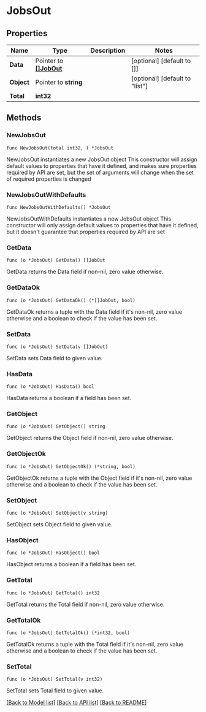 # JobsOut

## Properties

Name | Type | Description | Notes
------------ | ------------- | ------------- | -------------
**Data** | Pointer to [**[]JobOut**](JobOut.md) |  | [optional] [default to []]
**Object** | Pointer to **string** |  | [optional] [default to "list"]
**Total** | **int32** |  | 

## Methods

### NewJobsOut

`func NewJobsOut(total int32, ) *JobsOut`

NewJobsOut instantiates a new JobsOut object
This constructor will assign default values to properties that have it defined,
and makes sure properties required by API are set, but the set of arguments
will change when the set of required properties is changed

### NewJobsOutWithDefaults

`func NewJobsOutWithDefaults() *JobsOut`

NewJobsOutWithDefaults instantiates a new JobsOut object
This constructor will only assign default values to properties that have it defined,
but it doesn't guarantee that properties required by API are set

### GetData

`func (o *JobsOut) GetData() []JobOut`

GetData returns the Data field if non-nil, zero value otherwise.

### GetDataOk

`func (o *JobsOut) GetDataOk() (*[]JobOut, bool)`

GetDataOk returns a tuple with the Data field if it's non-nil, zero value otherwise
and a boolean to check if the value has been set.

### SetData

`func (o *JobsOut) SetData(v []JobOut)`

SetData sets Data field to given value.

### HasData

`func (o *JobsOut) HasData() bool`

HasData returns a boolean if a field has been set.

### GetObject

`func (o *JobsOut) GetObject() string`

GetObject returns the Object field if non-nil, zero value otherwise.

### GetObjectOk

`func (o *JobsOut) GetObjectOk() (*string, bool)`

GetObjectOk returns a tuple with the Object field if it's non-nil, zero value otherwise
and a boolean to check if the value has been set.

### SetObject

`func (o *JobsOut) SetObject(v string)`

SetObject sets Object field to given value.

### HasObject

`func (o *JobsOut) HasObject() bool`

HasObject returns a boolean if a field has been set.

### GetTotal

`func (o *JobsOut) GetTotal() int32`

GetTotal returns the Total field if non-nil, zero value otherwise.

### GetTotalOk

`func (o *JobsOut) GetTotalOk() (*int32, bool)`

GetTotalOk returns a tuple with the Total field if it's non-nil, zero value otherwise
and a boolean to check if the value has been set.

### SetTotal

`func (o *JobsOut) SetTotal(v int32)`

SetTotal sets Total field to given value.



[[Back to Model list]](../README.md#documentation-for-models) [[Back to API list]](../README.md#documentation-for-api-endpoints) [[Back to README]](../README.md)


